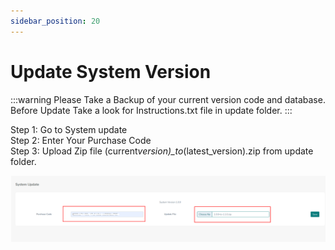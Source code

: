```yaml
---
sidebar_position: 20
---
```


# Update System Version

:::warning
Please Take a Backup of your current version code and database.  
Before Update Take a look for Instructions.txt file in update folder.
:::

Step 1: Go to System update  
Step 2: Enter Your Purchase Code  
Step 3: Upload Zip file (current*version)\_to*(latest_version).zip from update folder.

![System Version](/images/panel/system_version.png)
